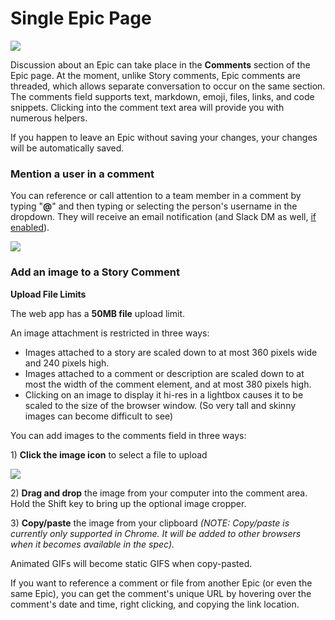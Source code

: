 # Single Epic Page

![](https://help.shortcut.com/hc/article_attachments/31324033417236)

Discussion about an Epic can take place in the **Comments** section of the Epic page. At the moment, unlike Story comments, Epic comments are threaded, which allows separate conversation to occur on the same section. The comments field supports text, markdown, emoji, files, links, and code snippets. Clicking into the comment text area will provide you with numerous helpers.&#x20;

If you happen to leave an Epic without saving your changes, your changes will be automatically saved.&#x20;

### Mention a user in a comment <a href="#h_01jadeaqejdj6txv389wfr5qex" id="h_01jadeaqejdj6txv389wfr5qex"></a>

You can reference or call attention to a team member in a comment by typing "**@**" and then typing or selecting the person's username in the dropdown. They will receive an email notification (and Slack DM as well, [if enabled](https://shortcut.com/blog/slack-personal-notifications)).

![](https://help.shortcut.com/hc/article_attachments/31324049792916)

### Add an image to a Story Comment <a href="#h_01jadeaqej5hq85hyqkvcarzjg" id="h_01jadeaqej5hq85hyqkvcarzjg"></a>

**Upload File Limits**

The web app has a **50MB file** upload limit.&#x20;

An image attachment is restricted in three ways:

* Images attached to a story are scaled down to at most 360 pixels wide and 240 pixels high.
* Images attached to a comment or description are scaled down to at most the width of the comment element, and at most 380 pixels high.
* Clicking on an image to display it hi-res in a lightbox causes it to be scaled to the size of the browser window. (So very tall and skinny images can become difficult to see)

You can add images to the comments field in three ways:

1\) **Click the image icon** to select a file to upload

![](https://help.shortcut.com/hc/article_attachments/31324049794708)

2\) **Drag and drop** the image from your computer into the comment area. Hold the Shift key to bring up the optional image cropper.

3\) **Copy/paste** the image from your clipboard _(NOTE: Copy/paste is currently only supported in Chrome. It will be added to other browsers when it becomes available in the spec)._

Animated GIFs will become static GIFS when copy-pasted.

If you want to reference a comment or file from another Epic (or even the same Epic), you can get the comment's unique URL by hovering over the comment's date and time, right clicking, and copying the link location.
